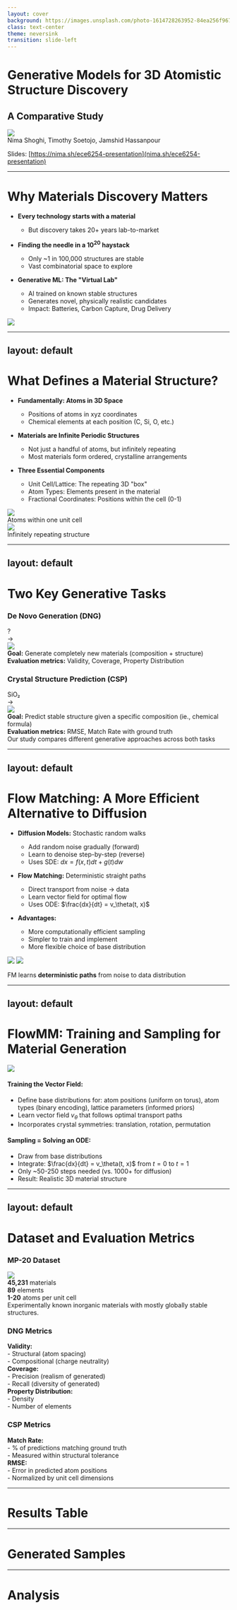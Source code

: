 ```yaml
---
layout: cover
background: https://images.unsplash.com/photo-1614728263952-84ea256f9679?q=80&w=1800
class: text-center
theme: neversink
transition: slide-left
---
```



# Generative Models for 3D Atomistic Structure Discovery
## A Comparative Study

<div class="flex justify-center">
  <img src="https://storage.googleapis.com/qdrant-us/images/fbd3c73cd62a3c35633a74fad39ec80b.png" class="h-60 rounded shadow" />
</div>

<div class="absolute bottom-10">
  <span class="font-700">
    Nima Shoghi, Timothy Soetojo, Jamshid Hassanpour
  </span>

  Slides: [https://nima.sh/ece6254-presentation](nima.sh/ece6254-presentation)
</div>

<div class="absolute bottom-15 right-15">
<QRCode data="https://nima.sh/ece6254-presentation" />
</div>

<!--
Good afternoon everyone. Today we're presenting our project on generative models for 3D atomistic structure discovery.

This project explores how we can use AI to discover new materials by generating stable 3D atomic structures. Our work compares several cutting-edge deep learning approaches for this challenging task.

[The image shows a visualization of a crystal structure with atoms arranged in a 3D lattice - these complex arrangements determine the properties of materials we use every day, from electronics to medicine.]

We'll walk you through why this problem matters, our approach to solving it, and what we discovered from our experiments.
-->

---

# Why Materials Discovery Matters

<div class="grid grid-cols-2 gap-4">
<div>
<v-clicks>

- **Every technology starts with a material**
  - But discovery takes 20+ years lab-to-market

- **Finding the needle in a $10^{20}$ haystack**
  - Only ~1 in 100,000 structures are stable
  - Vast combinatorial space to explore

- **Generative ML: The "Virtual Lab"**
  - AI trained on known stable structures
  - Generates novel, physically realistic candidates
  - Impact: Batteries, Carbon Capture, Drug Delivery

</v-clicks>
</div>

<div class="flex items-center justify-center">
  <img v-click src="https://storage.googleapis.com/qdrant-us/images/cb92fb6f4beb362f9a1fde4ae0051289.png" class="h-60 rounded shadow" />
</div>
</div>

<!--
Let's understand why materials discovery is so important and challenging.

[click] Every technology we rely on - from smartphones to solar panels - starts with a material discovery. But traditionally, bringing a new material from lab discovery to market application takes over 20 years. This slow cycle limits technological progress.

[click] The challenge is finding viable materials in an astronomically large search space. There are approximately 10²⁰ possible inorganic materials, but only about 1 in 100,000 structures are chemically stable enough to synthesize. Finding these rare stable structures manually is like finding a needle in a cosmic-sized haystack.

[click] This is where generative machine learning becomes our "virtual lab." By training AI on databases of known stable materials, we can generate novel candidates that have a much higher probability of stability. This approach could revolutionize how we discover materials for critical applications like next-generation batteries, carbon capture technologies, and targeted drug delivery systems.

[click] The image on the right shows a visualization of a crystal structure. Our project specifically compares different state-of-the-art generative methods to determine which approaches best capture the physical constraints that make materials stable in the real world.
-->

---
layout: default
---

# What Defines a Material Structure?

<div class="grid grid-cols-12 gap-4">
<div class="col-span-8">
<v-clicks>

- **Fundamentally: Atoms in 3D Space**
  - Positions of atoms in xyz coordinates
  - Chemical elements at each position (C, Si, O, etc.)

- **Materials are Infinite Periodic Structures**
  - Not just a handful of atoms, but infinitely repeating
  - Most materials form ordered, crystalline arrangements

- **Three Essential Components**
  - Unit Cell/Lattice: The repeating 3D "box"
  - Atom Types: Elements present in the material
  - Fractional Coordinates: Positions within the cell (0-1)

</v-clicks>
</div>

<div class="flex flex-col items-center justify-center space-y-4 col-span-4">
  <div v-click class="flex items-center justify-center">
    <img src="https://storage.googleapis.com/qdrant-us/images/88c8c2c5a7e0e9048f32eb0f6f94a1a1.png" class="h-40 rounded shadow" />
    <div class="text-xs ml-2">Atoms within one unit cell</div>
  </div>
  <div v-click class="flex items-center justify-center">
    <img src="https://storage.googleapis.com/qdrant-us/images/2b35832d8c95ff55f2ae8c3a5c3b2aef.png" class="h-40 rounded shadow" />
    <div class="text-xs ml-2">Infinitely repeating structure</div>
  </div>
</div>
</div>

<!--
Let's get concrete about what we're actually trying to generate.

[click] At the most basic level, materials are collections of atoms positioned in 3D space. Each atom has a specific location and a chemical identity (like carbon, silicon, or oxygen). This is an intuitive way to think about materials - just atoms arranged in space.

[click] But what makes materials science challenging is that real materials aren't just a handful of atoms - they're infinitely repeating structures. Most solid materials form ordered, crystalline arrangements where the same pattern of atoms repeats in all directions throughout space. This periodic nature is fundamental to understanding and generating materials.

[click] To efficiently represent these infinite structures, we need three components:
- The unit cell or lattice: a 3D "box" defined by vectors that repeats throughout space
- The atom types: which chemical elements are present in our material
- The fractional coordinates: where each atom sits within the unit cell, using a 0-1 scale relative to the cell dimensions

[click] Here you see a visualization of atoms within a single unit cell - this is our fundamental building block.

[click] And this shows how that unit cell repeats infinitely to form the complete material structure. Our generative models need to learn how to create all three components while ensuring the resulting structure is physically stable.
-->

---
layout: default
---

# Two Key Generative Tasks

<div class="grid grid-cols-2 gap-8 mt-8">
<div v-click class="border p-4 rounded-lg bg-blue-50">
  <h3 class="text-xl text-blue-700 mb-2">De Novo Generation (DNG)</h3>
  <div class="flex mb-2 flex-row items-center justify-center">
  <div class="text-5xl font-bold mr-4">?</div>
  <div class="text-2xl mr-1">→</div>
  <!-- ![alt text](public/Si(NiO2)2-Pnma.png) -->
  <img src="/Si(NiO2)2-Pnma.png" class="h-32" />
  </div>
  <div class="text-sm mt-2">
  <b>Goal:</b> Generate completely new materials (composition + structure)
  </div>
  <div class="text-xs mt-2">
  <b>Evaluation metrics:</b> Validity, Coverage, Property Distribution
  </div>
</div>

<div v-click class="border p-4 rounded-lg bg-green-50">
  <h3 class="text-xl text-green-700 mb-2">Crystal Structure Prediction (CSP)</h3>
  <div class="flex mb-2 flex-row items-center justify-center">
  <div class="text-2xl font-bold mr-4">SiO₂</div>
  <div class="text-2xl mr-1">→</div>
  <!-- ![alt text](public/SiO2-P3_121-1.png) -->
  <img src="/SiO2-P3_121-1.png" class="h-32" />
  </div>
  <div class="text-sm mt-2">
  <b>Goal:</b> Predict stable structure given a specific composition (ie., chemical formula)
  </div>
  <div class="text-xs mt-2">
  <b>Evaluation metrics:</b> RMSE, Match Rate with ground truth
  </div>
</div>

<div v-click class="col-span-2 bg-gray-50 p-3 rounded-lg border text-center text-sm">
  Our study compares different generative approaches across both tasks
</div>
</div>

<!--
Let's understand the two fundamental generative tasks we're exploring in this project.

[click] First is De Novo Generation, or DNG. This is the more ambitious task where we aim to generate completely new materials from scratch. The model must learn to create both the chemical composition (what elements to use) and the 3D structure (how to arrange those atoms).

To evaluate DNG models, we look at:
- Validity: Are the generated structures physically plausible?
- Coverage: Do they represent diverse and realistic materials?
- Property distributions: Do their physical properties match those of real materials?

[click] The second task is Crystal Structure Prediction, or CSP. Here, we already know the chemical composition (like SiO₂ for quartz), but we need to predict the stable 3D arrangement of those atoms.

CSP is evaluated using:
- RMSE: How close are the predicted atom positions to the ground truth?
- Match Rate: What percentage of predictions match known structures within a reasonable tolerance?

[click] In our comparative study, we evaluate different generative approaches on both of these tasks to understand their strengths and limitations.
-->

---
layout: default
---

# Flow Matching: A More Efficient Alternative to Diffusion

<div class="grid grid-cols-2 gap-8">
<div>
<v-clicks>

- **Diffusion Models:** Stochastic random walks
  - Add random noise gradually (forward)
  - Learn to denoise step-by-step (reverse)
  - Uses SDE: $dx = f(x,t)dt + g(t)dw$

- **Flow Matching:** Deterministic straight paths
  - Direct transport from noise → data
  - Learn vector field for optimal flow
  - Uses ODE: $\frac{dx}{dt} = v_\theta(t, x)$

- **Advantages:**
  - More computationally efficient sampling
  - Simpler to train and implement
  - More flexible choice of base distribution

</v-clicks>
</div>

<div class="flex flex-col items-center justify-center">
  <!-- ![alt text](public/image-1.png) -->
  <img v-click="1" src="/image-1.png" class="h-48" />
  <!-- ![alt text](public/image.png) -->
  <img v-click="2" src="/image.png" class="h-48 mt-4" />
  <div v-click="2" class="text-xs mt-2 ml--5">

  FM learns **deterministic paths** from noise to data distribution

  </div>
</div>
</div>

<!--
Let me explain Flow Matching and how it differs from diffusion models you might be more familiar with.

[click] Diffusion models work by gradually adding random noise to data in the forward process, then learning to reverse this process step by step. They're based on Stochastic Differential Equations, which involve randomness at each step. The equation shows how the change in x depends on both a deterministic term f and a stochastic term dw.

[click] Flow Matching, in contrast, learns deterministic straight-line paths from noise to data. Instead of random walks, it focuses on learning a vector field that transports points optimally between distributions. This approach uses Ordinary Differential Equations, which are deterministic. The equation shows how the change in x over time depends only on the learned vector field v_θ.

[click] The advantages of Flow Matching include significantly better computational efficiency during sampling, simpler training (no complex noise schedules to tune), and more flexibility in choosing base distributions, which is especially helpful for materials with complex geometries.

[click] In this illustration, you can see how Flow Matching learns direct paths from the noise distribution to the data distribution. Rather than meandering through a stochastic process, it follows optimal transport trajectories.

[click] This approach is particularly well-suited for our materials generation task because crystal structures have complex symmetries and constraints that are easier to handle with deterministic flows.
-->

---
layout: default
---

# FlowMM: Training and Sampling for Material Generation

<!-- ![alt text](public/image-2.png) -->
<img src="/image-2.png" class="" />

<div class="grid grid-cols-2 gap-4">
<div v-click class="col-span-1">

#### **Training the Vector Field:**
- Define base distributions for: atom positions (uniform on torus), atom types (binary encoding), lattice parameters (informed priors)
- Learn vector field $v_\theta$ that follows optimal transport paths
- Incorporates crystal symmetries: translation, rotation, permutation

</div>

<div v-click class="col-span-1">

#### **Sampling = Solving an ODE:**
- Draw from base distributions
- Integrate: $\frac{dx}{dt} = v_\theta(t, x)$ from $t=0$ to $t=1$
- Only ~50-250 steps needed (vs. 1000+ for diffusion)
- Result: Realistic 3D material structure

</div>
</div>

<!--
Now let's look at how FlowMM specifically works for generating materials. The image at the top visualizes how the vector field transforms random noise into realistic material structures.

[click] For training, FlowMM needs to learn a vector field that can transform simple distributions into complex material structures. It defines separate base distributions for different components:
- For atom positions, it uses a uniform distribution on a torus (to handle periodic boundary conditions)
- For atom types, it uses an efficient binary encoding rather than one-hot vectors
- For lattice parameters, it uses informed priors based on real materials

The model learns a vector field that follows optimal transport paths between these base distributions and real materials, while respecting crystal symmetries like translation, rotation, and permutation.

[click] For sampling, we simply solve an Ordinary Differential Equation. We:
1. Draw samples from our base distributions
2. Numerically integrate the ODE dx/dt = v_θ(t,x) from t=0 to t=1
3. The integration can be done with standard numerical methods like Euler or Runge-Kutta

The remarkable efficiency advantage is that we only need about 50-250 integration steps to get high-quality materials, compared to 1000+ steps typically needed for diffusion models. The result is a complete material specification with 3D atomic positions, atom types, and unit cell parameters that respect physical constraints and symmetries.
-->

---
layout: default
---

# Dataset and Evaluation Metrics

<div class="grid grid-rows-2 gap-6 h-full">
<div v-click class="border-2 p-5 rounded-lg bg-blue-50 flex flex-col items-center">
  <h3 class="text-2xl text-blue-700 mb-3">MP-20 Dataset</h3>
  <div class="flex items-center gap-10">
  <!-- ![alt text](public/image-3.png) -->
  <img src="/image-3.png" class="h-28" />
  <div class="flex flex-col gap-2">
    <div class="text-lg"><b>45,231</b> materials</div>
    <div class="text-lg"><b>89</b> elements</div>
    <div class="text-lg"><b>1-20</b> atoms per unit cell</div>
  </div>
  </div>
  <div class="text-sm mt-3 text-gray-700 max-w-3xl">
    Experimentally known inorganic materials with mostly globally stable structures.
  </div>
</div>

<div class="grid grid-cols-2 gap-8">
  <div v-click class="border-2 p-4 rounded-lg bg-green-50">
    <h3 class="text-xl text-green-700 mb-2">DNG Metrics</h3>
    <div class="grid gap-2 text-sm">
      <div><b>Validity:</b></div>
      <div class="pl-4">- Structural (atom spacing)</div>
      <div class="pl-4">- Compositional (charge neutrality)</div>
      <div><b>Coverage:</b></div>
      <div class="pl-4">- Precision (realism of generated)</div>
      <div class="pl-4">- Recall (diversity of generated)</div>
      <div><b>Property Distribution:</b></div>
      <div class="pl-4">- Density</div>
      <div class="pl-4">- Number of elements</div>
    </div>
  </div>

  <div v-click class="border-2 p-4 rounded-lg bg-purple-50">
    <h3 class="text-xl text-purple-700 mb-2">CSP Metrics</h3>
    <div class="grid gap-2 text-sm">
      <div><b>Match Rate:</b></div>
      <div class="pl-4">- % of predictions matching ground truth</div>
      <div class="pl-4">- Measured within structural tolerance</div>
      <div><b>RMSE:</b></div>
      <div class="pl-4">- Error in predicted atom positions</div>
      <div class="pl-4">- Normalized by unit cell dimensions</div>
    </div>
  </div>
</div>
</div>

<!--
Let's discuss the dataset and metrics we'll be using to evaluate our comparative study.

[click] Our focus is the MP-20 dataset - a comprehensive collection of 45,231 materials with diverse compositions and structures drawn from the Materials Project database. This dataset includes:
- 89 different chemical elements
- Materials with 1 to 20 atoms per unit cell
- Experimentally verified inorganic materials

What makes MP-20 particularly valuable is that it contains mostly globally stable materials that can actually be synthesized in a laboratory. This means a model that performs well on MP-20 has real potential for practical materials discovery.

[click] For De Novo Generation - where we generate completely new materials from scratch - we evaluate using three families of metrics:
- Validity: Do the generated structures have reasonable atom spacing and charge-neutral compositions?
- Coverage: Do we generate diverse materials (recall) that are realistic (precision)?
- Property Distribution: Do statistical properties like density and elemental diversity match real materials?

[click] For Crystal Structure Prediction - where we predict the 3D structure given a composition - we use two primary metrics:
- Match Rate: The percentage of predictions that match ground truth structures within tolerance
- RMSE: The error in predicted atomic positions, normalized by the unit cell dimensions

These metrics together give us a comprehensive view of how well different generative approaches perform on the two key tasks in materials discovery.
-->

---

# Results Table

---

# Generated Samples

---

# Analysis

<!--

TODO:
- Talk about how evaluation is tricky
-->
